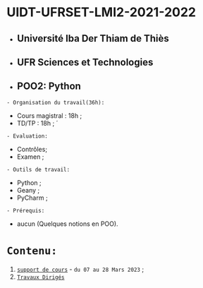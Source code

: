 # UIDT-UFRSET-LMI2-2021-2022
 * ##  Université Iba Der Thiam de Thiès 
 * ##  UFR Sciences et Technologies 
 * ##  POO2: Python
 
 ``` - Organisation du travail(36h): ```
 * Cours magistral : 18h ;
 * TD/TP : 18h ; ́
 
``` - Evaluation: ```
 * Contrôles;
 * Examen ;
 
``` - Outils de travail: ```
 * Python ;
 * Geany ;
 * PyCharm ;
 
``` - Prérequis: ```
 * aucun (Quelques notions en POO).
 
 # ``` Contenu: ```
 1. [`support de cours`](https://github.com/pape-barro/POO2-L2-LMI/blob/main/support_Python-pp3.pdf) - ``` du 07 au 28 Mars 2023 ``` ;
 1. [`Travaux Dirigés`](https://github.com/pape-barro/POO2-L2-LMI/blob/main/TD.pdf)
